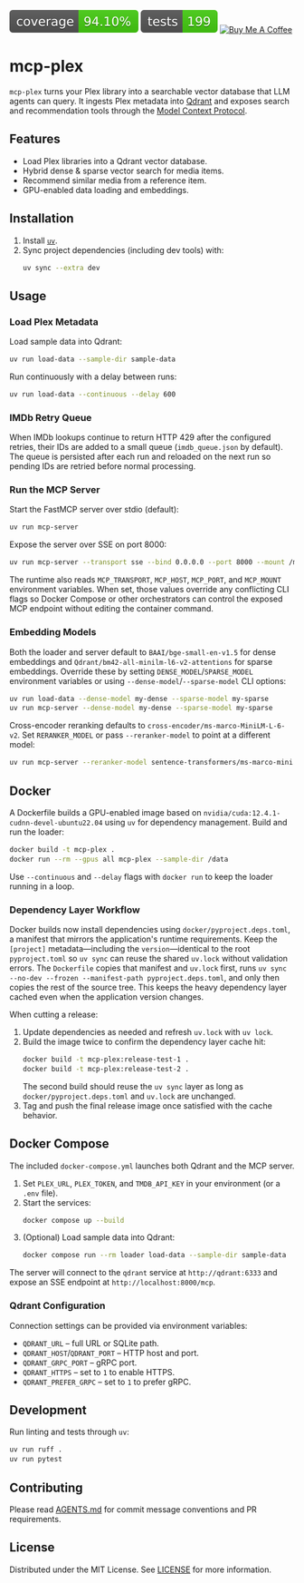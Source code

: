 ![coverage](https://raw.githubusercontent.com/constructorfleet/mcp-plex/coveragebadges/coverage.svg)
![tests](https://raw.githubusercontent.com/constructorfleet/mcp-plex/coveragebadges/tests.svg)
[![Buy Me A Coffee](https://img.shields.io/badge/Buy%20Me%20a%20Coffee-donate-yellow?logo=buy-me-a-coffee&logoColor=white)](https://www.buymeacoffee.com/constructorfleet)

# mcp-plex

`mcp-plex` turns your Plex library into a searchable vector database that LLM agents can query.
It ingests Plex metadata into [Qdrant](https://qdrant.tech/) and exposes search and recommendation
tools through the [Model Context Protocol](https://github.com/modelcontextprotocol).

## Features
- Load Plex libraries into a Qdrant vector database.
- Hybrid dense & sparse vector search for media items.
- Recommend similar media from a reference item.
- GPU-enabled data loading and embeddings.

## Installation
1. Install [`uv`](https://github.com/astral-sh/uv).
2. Sync project dependencies (including dev tools) with:
   ```bash
   uv sync --extra dev
   ```

## Usage
### Load Plex Metadata
Load sample data into Qdrant:
```bash
uv run load-data --sample-dir sample-data
```

Run continuously with a delay between runs:
```bash
uv run load-data --continuous --delay 600
```

### IMDb Retry Queue
When IMDb lookups continue to return HTTP 429 after the configured retries,
their IDs are added to a small queue (`imdb_queue.json` by default). The queue
is persisted after each run and reloaded on the next run so pending IDs are
retried before normal processing.

### Run the MCP Server
Start the FastMCP server over stdio (default):
```bash
uv run mcp-server
```
Expose the server over SSE on port 8000:
```bash
uv run mcp-server --transport sse --bind 0.0.0.0 --port 8000 --mount /mcp
```

The runtime also reads `MCP_TRANSPORT`, `MCP_HOST`, `MCP_PORT`, and `MCP_MOUNT`
environment variables. When set, those values override any conflicting CLI
flags so Docker Compose or other orchestrators can control the exposed MCP
endpoint without editing the container command.

### Embedding Models

Both the loader and server default to `BAAI/bge-small-en-v1.5` for dense
embeddings and `Qdrant/bm42-all-minilm-l6-v2-attentions` for sparse embeddings.
Override these by setting `DENSE_MODEL`/`SPARSE_MODEL` environment variables or
using `--dense-model`/`--sparse-model` CLI options:

```bash
uv run load-data --dense-model my-dense --sparse-model my-sparse
uv run mcp-server --dense-model my-dense --sparse-model my-sparse
```

Cross-encoder reranking defaults to `cross-encoder/ms-marco-MiniLM-L-6-v2`.
Set `RERANKER_MODEL` or pass `--reranker-model` to point at a different model:

```bash
uv run mcp-server --reranker-model sentence-transformers/ms-marco-mini
```

## Docker
A Dockerfile builds a GPU-enabled image based on
`nvidia/cuda:12.4.1-cudnn-devel-ubuntu22.04` using `uv` for dependency
management. Build and run the loader:
```bash
docker build -t mcp-plex .
docker run --rm --gpus all mcp-plex --sample-dir /data
```
Use `--continuous` and `--delay` flags with `docker run` to keep the loader
running in a loop.

### Dependency Layer Workflow

Docker builds now install dependencies using `docker/pyproject.deps.toml`, a
manifest that mirrors the application's runtime requirements. Keep the
`[project]` metadata—including the `version`—identical to the root
`pyproject.toml` so `uv sync` can reuse the shared `uv.lock` without
validation errors. The `Dockerfile` copies that manifest and `uv.lock` first,
runs `uv sync --no-dev --frozen --manifest-path pyproject.deps.toml`, and only
then copies the rest of the source tree. This keeps the heavy dependency layer
cached even when the application version changes.

When cutting a release:

1. Update dependencies as needed and refresh `uv.lock` with `uv lock`.
2. Build the image twice to confirm the dependency layer cache hit:
   ```bash
   docker build -t mcp-plex:release-test-1 .
   docker build -t mcp-plex:release-test-2 .
   ```
   The second build should reuse the `uv sync` layer as long as
   `docker/pyproject.deps.toml` and `uv.lock` are unchanged.
3. Tag and push the final release image once satisfied with the cache behavior.

## Docker Compose
The included `docker-compose.yml` launches both Qdrant and the MCP server.

1. Set `PLEX_URL`, `PLEX_TOKEN`, and `TMDB_API_KEY` in your environment (or a `.env` file).
2. Start the services:
   ```bash
   docker compose up --build
   ```
3. (Optional) Load sample data into Qdrant:
   ```bash
   docker compose run --rm loader load-data --sample-dir sample-data
   ```

The server will connect to the `qdrant` service at `http://qdrant:6333` and
expose an SSE endpoint at `http://localhost:8000/mcp`.

### Qdrant Configuration

Connection settings can be provided via environment variables:

- `QDRANT_URL` – full URL or SQLite path.
- `QDRANT_HOST`/`QDRANT_PORT` – HTTP host and port.
- `QDRANT_GRPC_PORT` – gRPC port.
- `QDRANT_HTTPS` – set to `1` to enable HTTPS.
- `QDRANT_PREFER_GRPC` – set to `1` to prefer gRPC.

## Development
Run linting and tests through `uv`:
```bash
uv run ruff .
uv run pytest
```

## Contributing
Please read [AGENTS.md](AGENTS.md) for commit message conventions and PR
requirements.

## License
Distributed under the MIT License. See [LICENSE](LICENSE) for more information.

